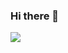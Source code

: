 ### Hi there 👋

<!--
**Corleone-Yang/Corleone-Yang** is a ✨ _special_ ✨ repository because its `README.md` (this file) appears on your GitHub profile.

Here are some ideas to get you started:

- 🔭 I’m currently working on ...
- 🌱 I’m currently learning ...
- 👯 I’m looking to collaborate on ...
- 🤔 I’m looking for help with ...
- 💬 Ask me about ...
- 📫 How to reach me: ...
- 😄 Pronouns: ...
- ⚡ Fun fact: ...
-->
<img src="{[BadgeURLHere](https://img.shields.io/badge/Amazon_AWS-FF9900?style=for-the-badge&logo=amazonaws&logoColor=white)https://img.shields.io/badge/Amazon_AWS-FF9900?style=for-the-badge&logo=amazonaws&logoColor=white}" />
